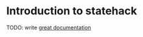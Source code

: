 # Introduction to statehack

TODO: write [great documentation](http://jacobian.org/writing/what-to-write/)
